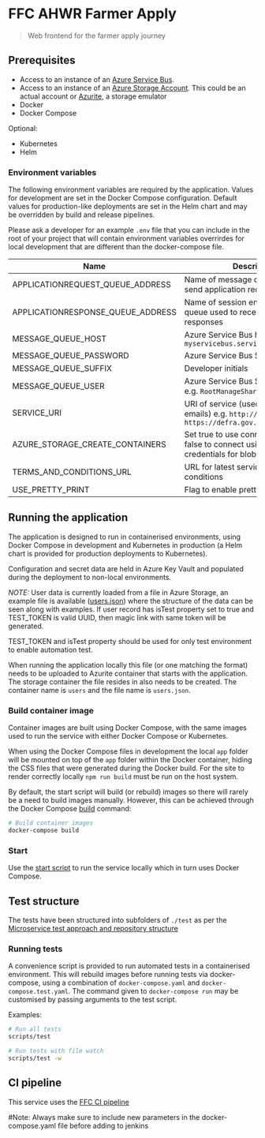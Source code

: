 # FFC AHWR Farmer Apply

> Web frontend for the farmer apply journey

## Prerequisites

- Access to an instance of an
  [Azure Service Bus](https://docs.microsoft.com/en-us/azure/service-bus-messaging/).
- Access to an instance of an
  [Azure Storage Account](https://docs.microsoft.com/en-us/azure/storage/common/storage-account-overview).
  This could be an actual account or
  [Azurite](https://docs.microsoft.com/en-us/azure/storage/common/storage-use-azurite),
  a storage emulator
- Docker
- Docker Compose

Optional:

- Kubernetes
- Helm

### Environment variables

The following environment variables are required by the application.
Values for development are set in the Docker Compose configuration. Default
values for production-like deployments are set in the Helm chart and may be
overridden by build and release pipelines.

Please ask a developer for an example `.env` file that you can include in the root of your project that will contain environment variables overrirdes for local development that are different than the docker-compose file.

| Name                                 | Description                                                                                      |
| ------------------------------------ | ------------------------------------------------------------------------------------------------ |
| APPLICATIONREQUEST_QUEUE_ADDRESS     | Name of message queue used to send application requests                                          |
| APPLICATIONRESPONSE_QUEUE_ADDRESS    | Name of session enabled message queue used to receive application responses                      |
| MESSAGE_QUEUE_HOST                   | Azure Service Bus hostname, e.g. `myservicebus.servicebus.windows.net`                           |
| MESSAGE_QUEUE_PASSWORD               | Azure Service Bus SAS policy key                                                                 |
| MESSAGE_QUEUE_SUFFIX                 | Developer initials                                                                               |
| MESSAGE_QUEUE_USER                   | Azure Service Bus SAS policy name, e.g. `RootManageSharedAccessKey`                              |
| SERVICE_URI                          | URI of service (used in links, in emails) e.g. `http://localhost:3000` or `https://defra.gov.uk` |
| AZURE_STORAGE_CREATE_CONTAINERS      | Set true to use connection string, false to connect using azure credentials for blobstorage      |
| TERMS_AND_CONDITIONS_URL             | URL for latest service terms and conditions                                                      |
| USE_PRETTY_PRINT                     | Flag to enable pretty logs                                                                       |

## Running the application

The application is designed to run in containerised environments, using Docker
Compose in development and Kubernetes in production (a Helm chart is provided
for production deployments to Kubernetes).

Configuration and secret data are held in Azure Key Vault and populated during
the deployment to non-local environments.

_NOTE:_
User data is currently loaded from a file in Azure Storage, an example file is
available ([users.json](./data/users.json)) where the structure of the data can
be seen along with examples. If user record has isTest property set to true and
TEST_TOKEN is valid UUID, then magic link with same token will be generated.

TEST_TOKEN and isTest property should be used for only test environment to enable
automation test.

When running the application locally this file (or one matching the format)
needs to be uploaded to Azurite container that starts with the application. The
storage container the file resides in also needs to be created. The container
name is `users` and the file name is `users.json`.

### Build container image

Container images are built using Docker Compose, with the same images used to
run the service with either Docker Compose or Kubernetes.

When using the Docker Compose files in development the local `app` folder will
be mounted on top of the `app` folder within the Docker container, hiding the
CSS files that were generated during the Docker build. For the site to render
correctly locally `npm run build` must be run on the host system.

By default, the start script will build (or rebuild) images so there will
rarely be a need to build images manually. However, this can be achieved
through the Docker Compose
[build](https://docs.docker.com/compose/reference/build/) command:

```sh
# Build container images
docker-compose build
```

### Start

Use the [start script](./scripts/start) to run the service locally which in
turn uses Docker Compose.

## Test structure

The tests have been structured into subfolders of `./test` as per the
[Microservice test approach and repository structure](https://eaflood.atlassian.net/wiki/spaces/FPS/pages/1845396477/Microservice+test+approach+and+repository+structure)

### Running tests

A convenience script is provided to run automated tests in a containerised
environment. This will rebuild images before running tests via docker-compose,
using a combination of `docker-compose.yaml` and `docker-compose.test.yaml`.
The command given to `docker-compose run` may be customised by passing
arguments to the test script.

Examples:

```sh
# Run all tests
scripts/test

# Run tests with file watch
scripts/test -w
```

## CI pipeline

This service uses the
[FFC CI pipeline](https://github.com/DEFRA/ffc-jenkins-pipeline-library)

#Note: Always make sure to include new parameters in the docker-compose.yaml file before adding to jenkins
